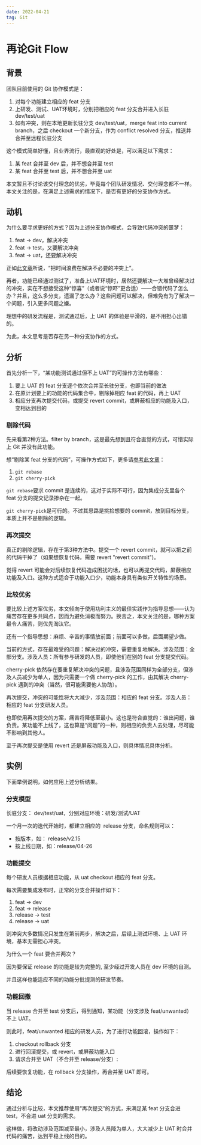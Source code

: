 ```yaml
---
date: 2022-04-21
tag: Git
---
```


# 再论Git Flow
## 背景

团队目前使用的 Git 协作模式是：

1. 对每个功能建立相应的 feat 分支
2. 上研发、测试、UAT环境时，分别把相应的 feat 分支合并进入长驻 dev/test/uat
3. 如有冲突，则在本地更新长驻分支 dev/test/uat，merge feat into current branch，之后 checkout 一个新分支，作为 conflict resolved 分支，推送并合并至远程长驻分支

这个模式简单好懂，且业界流行，最直观的好处是，可以满足以下需求：

1. 某 feat 合并至 dev 后，并不想合并至 test
2. 某 feat 合并至 test 后，并不想合并至 uat

本文暂且不讨论该交付理念的优劣，毕竟每个团队研发情况、交付理念都不一样。 本文关注的是，在满足上述需求的情况下，是否有更好的分支协作方式。

## 动机

为什么要寻求更好的方式？因为上述分支协作模式，会导致代码冲突的噩梦：

1. feat -> dev，解决冲突
2. feat -> test，又要解决冲突
3. feat -> uat，还要解决冲突

正如[此文章](https://www.cloudbees.com/blog/pitfalls-feature-branching)所说，“把时间浪费在解决不必要的冲突上”。

再者，功能已经通过测试了，准备上UAT环境时，居然还要解决一大堆曾经解决过的冲突，实在不想接受这种“惊喜”（或者说“惊吓”更合适）——合错代码了怎么办？并且，这么多分支，遗漏了怎么办？这些问题可以解决，但难免有为了解决一个问题，引入更多问题之嫌。

理想中的研发流程是，测试通过后，上 UAT 的体验是平滑的，是不用担心出错的。

为此，本文思考是否存在另一种分支协作的方式。

## 分析

首先分析一下，“某功能测试通过但不上 UAT”的可操作方法有哪些：

1. 要上 UAT 的 feat 分支逐个依次合并至长驻分支，也即当前的做法
2. 在原计划要上的功能的代码集合中，剔除掉相应 feat 的代码，再上 UAT
3. 相应分支再次提交代码，或提交 revert commit，或屏蔽相应的功能及入口，变相达到目的

### 剔除代码

先来看第2种方法。filter by branch，这是最先想到且符合直觉的方式，可惜实际上 Git 并没有此功能。

想“剔除某 feat 分支的代码”，可操作方式如下，更多请[参考此文章](https://www.clock.co.uk/insight/deleting-a-git-commit)：

1. `git rebase`
2. `git cherry-pick`

`git rebase`要求 commit 是连续的，这对于实际不可行，因为集成分支里各个 feat 分支的提交记录掺杂在一起。

`git cherry-pick`是可行的。不过其思路是挑捡想要的 commit，放到目标分支，本质上并不是剔除的逻辑。

### 再次提交

真正的剔除逻辑，存在于第3种方法中。提交一个 revert commit，就可以把之前的代码干掉了（如果想恢复代码，需要 revert "revert commit")。

觉得 revert 可能会对后续恢复代码造成困扰的话，也可以再提交代码，屏蔽相应功能及入口。这种方式适合于功能入口少，功能本身具有类似开关特性的场景。

### 比较优劣

要比较上述方案优劣，本文倾向于使用功利主义的最佳实践作为指导思想——认为痛苦存在更多共同点，因而为避免消极而努力。换言之，本文关注的是，哪种方案最令人痛苦，则优先淘汰它。

还有一个指导思想：麻烦、辛苦的事情放前面；前面可以多做，后面期望少做。

当前的方式，存在最难受的问题：解决过的冲突，需要重复地解决。涉及范围：全部分支。涉及人员：所有参与研发的人员，即使他们在别的 feat 分支提交代码。

cherry-pick 依然存在要重复解决冲突的问题，且涉及范围同样为全部分支，但涉及人员减少为单人，因为只需要一个做 cherry-pick 的工作，由其解决 cherry-pick 遇到的冲突（当然，很可能需要他人协助）。

再次提交，冲突的可能性将大大减少，涉及范围：相应的 feat 分支。涉及人员：相应的 feat 分支研发人员。

也即使用再次提交的方案，痛苦将降低至最小。这也是符合直觉的：谁出问题，谁负责。某功能不上线了，这也算是“问题”的一种，则相应的负责人去处理，尽可能不影响到其他人。

至于再次提交是使用 revert 还是屏蔽功能及入口，则具体情况具体分析。

## 实例

下面举例说明，如何应用上述分析结果。

### 分支模型

长驻分支： dev/test/uat，分别对应环境：研发/测试/UAT

一个月一次的迭代开始时，都建立相应的  release 分支，命名规则可以：

- 按版本，如： release/v2.15
- 按上线日期，如：release/04-26

### 功能提交

每个研发人员根据相应功能，从 uat checkout 相应的 feat 分支。

每次需要集成发布时，正常的分支合并操作如下：

1. feat -> dev
2. feat -> release
3. release -> test
4. release -> uat

则冲突大多数情况只发生在第前两步，解决之后，后续上测试环境、上 UAT 环境，基本无需担心冲突。

为什么一个 feat 要合并两次？

因为要保证 release 的功能是较为完整的, 至少经过开发人员在 dev 环境的自测。

并且这样也能适应不同的功能分批提测的研发节奏。

### 功能回撤

当 release 合并至 test 分支后，得到通知，某功能（分支涉及 feat/unwanted）不上 UAT。

则此时，feat/unwanted 相应的研发人员，为了进行功能回滚，操作如下：

1. checkout rollback 分支
2. 进行回滚提交，或 revert，或屏蔽功能入口
3. 请求合并至 UAT（不合并至 release/分支）:

后续要恢复功能，在 rollback 分支操作，再合并至 UAT 即可。

## 结论

通过分析与比较，本文推荐使用“再次提交”的方式，来满足某 feat 分支合进 test，不合进 uat 分支的需求。

这样做，将改动涉及范围减至最小，涉及人员降为单人，大大减少上 UAT 时合并代码的痛苦，达到平稳上线的目的。
